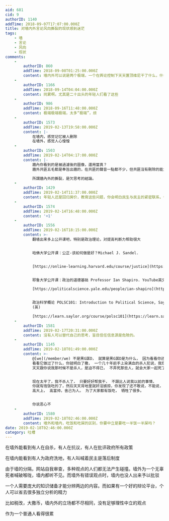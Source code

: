 ```yaml
---
aid: 681
cid: 9
authorID: 1140
addTime: 2018-09-07T17:07:00.000Z
title: 对墙内外言论风向撕裂的现状感到迷茫
tags:
    - 墙
    - 言论
    - 风向
    - 现状
comments:
    -
        authorID: 860
        addTime: 2018-09-08T01:25:00.000Z
        content: 墙内外可以说是两个极端，一个在舆论控制下天天置顶维尼干了什么，什么国富民安岁月静好一大堆，另一个天天黑共党，无语。
    -
        authorID: 1166
        addTime: 2018-09-14T04:04:00.000Z
        content: 同累啊。尤其是二十出头的年轻人们看了这些
    -
        authorID: 986
        addTime: 2018-09-16T11:48:00.000Z
        content: 极端极端极端，太多“极端”，烦
    -
        authorID: 1573
        addTime: 2019-02-13T19:58:00.000Z
        content: |-
            在墙内，感觉记忆被人删除  
            在墙外，感觉人心惶惶
    -
        authorID: 1503
        addTime: 2019-02-14T04:17:00.000Z
        content: |-
            牆內你看到的是被過濾後的圖像，還用當真？  
            牆外共匪五毛都是奉旨出牆的，在共匪的聲音一點都不少，但共匪沒有刪除的能力，所以你看到是一個更真實的圖像。

            所謂牆內外的撕裂，是欠思考的結論。
    -
        authorID: 1429
        addTime: 2019-02-14T11:37:00.000Z
        content: 年轻人还是回归房价，教育这些问题，你会明白民生与民主的紧密联系，争民主就是为了生活好点
    -
        authorID: 1574
        addTime: 2019-02-14T16:48:00.000Z
        content: '+1'
    -
        authorID: 1556
        addTime: 2019-02-16T18:15:00.000Z
        content: >-
            翻墙出来多上公开课吧，特别是政治理论，对提高判断力帮助很大


            哈佛大学公开课：公正-该如何做是好？Michael J. Sandel.


            [https://online-learning.harvard.edu/course/justice](https://online-learning.harvard.edu/course/justice)


            耶鲁大学公开课：政治的道德基础 Professor Ian Shapiro. YouTube英文，YouTube中文备份  

            [https://politicalscience.yale.edu/people/ian-shapiro](https://politicalscience.yale.edu/people/ian-shapiro)


            政治科学概论 POLSC101: Introduction to Political Science, Saylor Academy
            (英)  

            [https://learn.saylor.org/course/polsc101](https://learn.saylor.org/course/polsc101)
    -
        authorID: 1581
        addTime: 2019-02-17T20:31:00.000Z
        content: 沒有人可以替代自己的思考，盲目信任信息源是危險的。
    -
        authorID: 1145
        addTime: 2019-02-18T01:49:00.000Z
        content: >-
            @[we](/member/we) 不是黑G孱D， 就算是黑G孱D是为什么， 因为看看你还没有出生以前的历史，
            看看它做过了什么，你就明白了撒， 一个几十年前手上染满血的杀人犯说，我现在不杀人了， 跟我一起混， 大家富裕的，
            天天跟你说我那时候不是杀人，是迫不得已， 不弄死那些人，就会大家一起死了， 没有现在了。


            现在太平了，我不杀人了， 只要好好帮我干， 不跟比人说我以前的事情，
            你就有饱饭吃的了，然后天天背地里就奸淫掳掠，你发现了还不敢说，不能说， 生怕给他弄死。 然后另外一个跟他混的人， 天天大赞他像雷锋，
            高大上， 高富帅，舍己为人。 为了大家都有饭吃， 牺牲了很多。


            你说恶心不
    -
        authorID: 1580
        addTime: 2019-02-18T02:46:00.000Z
        content: 墙外和墙内，吃饭和吃屎的区别，你要中立是要吃一半饭一半屎吗？
date: 2019-02-18T02:46:00.000Z
category: 吐槽
---
```


在墙外能看到有人在自杀，有人在抗议，有人在批评政府所有政策

在墙内能看到有人为政府洗地，有人叫喊着民主是落后制度

由于墙的分隔，网站自我审查，多种观点的人们都无法产生碰撞。墙外为一个无辜死者喊破喉咙，墙内都听不见。而墙外有错误观点时，墙内也没人出来予以批驳

一个人需要庞大的知识储备才能分辨两边的内容。而如果有一个好的辩论平台，个人可以省去很多独立分析的精力

比如税改，大撒币，墙内外的立场都不尽相同，没有足够理性中立的观点

作为一个普通人看得很累
